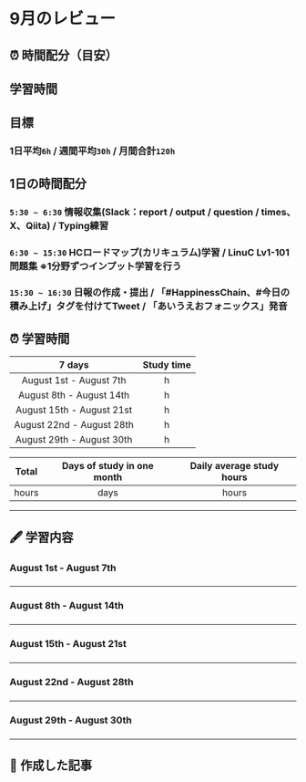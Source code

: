 # 9月のレビュー
## ⏰ 時間配分（目安）
## 学習時間
## 目標
### 1日平均`6h` / 週間平均`30h` / 月間合計`120h`
 

## 1日の時間配分
### `5:30 ~ 6:30` 情報収集(Slack：report / output / question / times、X、Qiita) / Typing練習
### `6:30 ~ 15:30` HCロードマップ(カリキュラム)学習 / LinuC Lv1-101問題集 ※1分野ずつインプット学習を行う
### `15:30 ~ 16:30` 日報の作成・提出 / 「#HappinessChain、#今日の積み上げ」タグを付けてTweet / 「あいうえおフォニックス」発音

## ⏰ 学習時間
| 7 days | Study time |
| :---: | :---: |
| August 1st - August 7th | h |
| August 8th - August 14th | h |
| August 15th - August 21st | h |
| August 22nd - August 28th | h |
| August 29th - August 30th | h |

| Total | Days of study in one month | Daily average study hours |
| :---: | :---: | :---: |
| hours | days | hours |
---


## 🖋️ 学習内容
### August 1st - August 7th
### 
---


### August 8th - August 14th
### 
---


### August 15th - August 21st
### 
---


### August 22nd - August 28th
### 
---


### August 29th - August 30th
### 
---


## 📰 作成した記事
